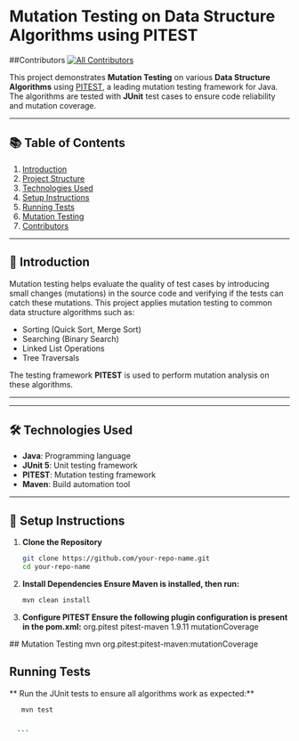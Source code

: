 

# Mutation Testing on Data Structure Algorithms using PITEST
##Contributors
[![All Contributors](https://github.com/ketki-kerkar)](#contributors)


This project demonstrates **Mutation Testing** on various **Data Structure Algorithms** using [PITEST](https://pitest.org/), a leading mutation testing framework for Java. The algorithms are tested with **JUnit** test cases to ensure code reliability and mutation coverage.

---

## 📚 Table of Contents
1. [Introduction](#introduction)
2. [Project Structure](#project-structure)
3. [Technologies Used](#technologies-used)
4. [Setup Instructions](#setup-instructions)
5. [Running Tests](#running-tests)
6. [Mutation Testing](#mutation-testing)
7. [Contributors](#contributors)

---

## 🧠 Introduction

Mutation testing helps evaluate the quality of test cases by introducing small changes (mutations) in the source code and verifying if the tests can catch these mutations. This project applies mutation testing to common data structure algorithms such as:
- Sorting (Quick Sort, Merge Sort)
- Searching (Binary Search)
- Linked List Operations
- Tree Traversals

The testing framework **PITEST** is used to perform mutation analysis on these algorithms.

---


---

## 🛠️ Technologies Used

- **Java**: Programming language
- **JUnit 5**: Unit testing framework
- **PITEST**: Mutation testing framework
- **Maven**: Build automation tool

---

## 🚀 Setup Instructions

1. **Clone the Repository**
   ```bash
   git clone https://github.com/your-repo-name.git
   cd your-repo-name
2. **Install Dependencies Ensure Maven is installed, then run:**
   ```bash
   mvn clean install
3. **Configure PITEST Ensure the following plugin configuration is present in the pom.xml:**
     <plugin>
    <groupId>org.pitest</groupId>
    <artifactId>pitest-maven</artifactId>
    <version>1.9.11</version>
    <executions>
        <execution>
            <goals>
                <goal>mutationCoverage</goal>
            </goals>
        </execution>
    </executions>
</plugin>
## Mutation Testing
mvn org.pitest:pitest-maven:mutationCoverage


## Running Tests

   ** Run the JUnit tests to ensure all algorithms work as expected:**
  ```bash
     mvn test


    ```


